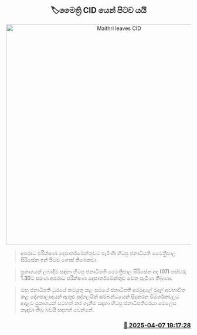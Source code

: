 <p align='center'><b><h2 align='center' title='Maithri leaves CID'>🏷මෛත්‍රි CID යෙන් පිටව යයි</h2></b></p>
<p align='center'><img src='https://helakuru.sgp1.cdn.digitaloceanspaces.com/esana/images/lib/maithripala-sirisena-33.jpg' width='600' alt='Maithri leaves CID'></p>

> අපරාධ පරීක්ෂණ දෙපාර්තමේන්තුවට පැමිණි හිටපු ජනාධිපති මෛත්‍රිපාල සිරිසේන ඉන් පිටව ගොස් තිබෙනවා.

> ප්‍රකාශයක් ලබාදීම සඳහා හිටපු ජනාධිපති මෛත්‍රිපාල සිරිසේන අද (07) පස්වරු 1.30ට පමණ අපරාධ පරීක්ෂණ දෙපාර්තමේන්තුව වෙත පැමිණ තිබුණා.

> ඔහු ජනාධිපති ධූරයේ කටයුතු කළ සමයේ ජනාධිපති අරමුදලේ මුදල් අවභාවිත කළ දේශපාලඥයන් ඇතුළු පුද්ගලයින් සම්බන්ධයෙන් සිදුකරන විමර්ශනවලට අදාළව ප්‍රකාශයක් සටහන් කර ගැනීම සඳහා හිටපු ජනාධිපතිවරයා මෙලෙස කැඳවා තිබූ බවයි සඳහන් වෙන්නේ.



<h3 align='right'><a href='https://www.helakuru.lk/esana/p/109053/'>📅 2025-04-07 19:17:28</a></h3>
